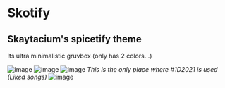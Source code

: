 # Skotify
## Skaytacium's spicetify theme

Its ultra minimalistic gruvbox (only has 2 colors...)

![image](https://user-images.githubusercontent.com/58383260/154320110-2006d712-1881-4f83-be9b-5c029967f0f2.png)
![image](https://user-images.githubusercontent.com/58383260/154318698-cede58a4-1545-4f00-856f-3f66d022c7cb.png)
![image](https://user-images.githubusercontent.com/58383260/154318774-3158f981-80b1-46a6-9ee7-96c81d2d105a.png)
*This is the only place where #1D2021 is used (Liked songs)*
![image](https://user-images.githubusercontent.com/58383260/154319073-c85d0494-3b19-48ed-89cf-4e08a8641d31.png)
